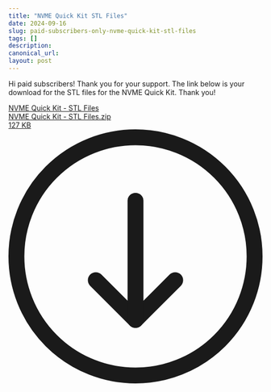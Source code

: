 ```yaml
---
title: "NVME Quick Kit STL Files"
date: 2024-09-16
slug: paid-subscribers-only-nvme-quick-kit-stl-files
tags: []
description: 
canonical_url: 
layout: post
---
```

<p>Hi paid subscribers!  Thank you for your support.  The link below is your download for the STL files for the NVME Quick Kit.  Thank you!</p><div class="kg-card kg-file-card"><a class="kg-file-card-container" href="https://github.com/jdoscher/" title="Download" download=""><div class="kg-file-card-contents"><div class="kg-file-card-title">NVME Quick Kit - STL Files</div><div class="kg-file-card-caption"></div><div class="kg-file-card-metadata"><div class="kg-file-card-filename">NVME Quick Kit - STL Files.zip</div><div class="kg-file-card-filesize">127 KB</div></div></div><div class="kg-file-card-icon"><svg viewBox="0 0 24 24"><defs><style>.a{fill:none;stroke:currentColor;stroke-linecap:round;stroke-linejoin:round;stroke-width:1.5px;}</style></defs><title>download-circle</title><polyline class="a" points="8.25 14.25 12 18 15.75 14.25"></polyline><line class="a" x1="12" y1="6.75" x2="12" y2="18"></line><circle class="a" cx="12" cy="12" r="11.25"></circle></svg></div></a></div>
